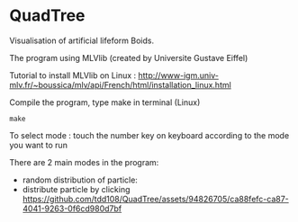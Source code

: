 # QuadTree
Visualisation of artificial lifeform Boids.

The program using MLVlib (created by Universite Gustave Eiffel)

Tutorial to install MLVlib on Linux : http://www-igm.univ-mlv.fr/~boussica/mlv/api/French/html/installation_linux.html

Compile the program, type make in terminal (Linux)

`make`

To select mode : touch the number key on keyboard according to the mode you want to run

There are 2 main modes in the program:
  - random distribution of particle:    
  - distribute particle by clicking
    https://github.com/tdd108/QuadTree/assets/94826705/ca88fefc-ca87-4041-9263-0f6cd980d7bf

